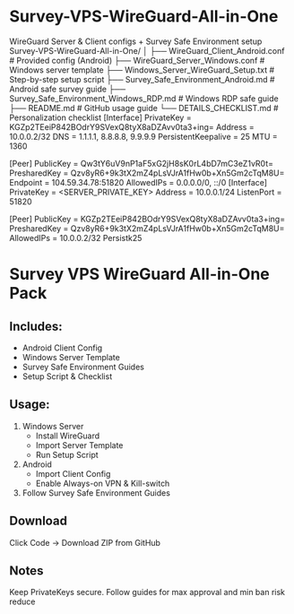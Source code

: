 # Survey-VPS-WireGuard-All-in-One
WireGuard Server &amp; Client configs + Survey Safe Environment setup
Survey-VPS-WireGuard-All-in-One/
│
├── WireGuard_Client_Android.conf          # Provided config (Android)
├── WireGuard_Server_Windows.conf          # Windows server template
├── Windows_Server_WireGuard_Setup.txt    # Step-by-step setup script
├── Survey_Safe_Environment_Android.md    # Android safe survey guide
├── Survey_Safe_Environment_Windows_RDP.md # Windows RDP safe guide
├── README.md                              # GitHub usage guide
└── DETAILS_CHECKLIST.md                   # Personalization checklist
[Interface]
PrivateKey = KGZp2TEeiP842BOdrY9SVexQ8tyX8aDZAvv0ta3+ing=
Address = 10.0.0.2/32
DNS = 1.1.1.1, 8.8.8.8, 9.9.9.9
PersistentKeepalive = 25
MTU = 1360

[Peer]
PublicKey = Qw3tY6uV9nP1aF5xG2jH8sK0rL4bD7mC3eZ1vR0t=
PresharedKey = Qzv8yR6+9k3tX2mZ4pLsVJrA1fHw0b+Xn5Gm2cTqM8U=
Endpoint = 104.59.34.78:51820
AllowedIPs = 0.0.0.0/0, ::/0
[Interface]
PrivateKey = <SERVER_PRIVATE_KEY>
Address = 10.0.0.1/24
ListenPort = 51820

[Peer]
PublicKey = KGZp2TEeiP842BOdrY9SVexQ8tyX8aDZAvv0ta3+ing=
PresharedKey = Qzv8yR6+9k3tX2mZ4pLsVJrA1fHw0b+Xn5Gm2cTqM8U=
AllowedIPs = 10.0.0.2/32
Persistk25
# Survey VPS WireGuard All-in-One Pack

## Includes:
- Android Client Config
- Windows Server Template
- Survey Safe Environment Guides
- Setup Script & Checklist

## Usage:
1. Windows Server
   - Install WireGuard
   - Import Server Template
   - Run Setup Script
2. Android
   - Import Client Config
   - Enable Always-on VPN & Kill-switch
3. Follow Survey Safe Environment Guides

## Download
Click Code → Download ZIP from GitHub

## Notes
Keep PrivateKeys secure. Follow guides for max approval and min ban risk reduce
